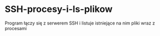 # SSH-procesy-i-ls-plikow
Program łączy się z serwerem SSH i listuje istniejące na nim pliki wraz z procesami
